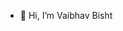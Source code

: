- 👋 Hi, I’m Vaibhav Bisht
<!--- - 👀 I’m interested in ...
- 🌱 I’m currently learning ...
- 💞️ I’m looking to collaborate on ...
- 📫 How to reach me ...
---!>
<!---
meanOtaku/meanOtaku is a ✨ special ✨ repository because its `README.md` (this file) appears on your GitHub profile.
You can click the Preview link to take a look at your changes.
--->
